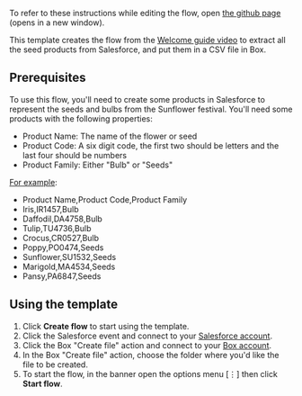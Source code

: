To refer to these instructions while editing the flow, open [the github page](https://github.com/ot4i/app-connect-templates/blob/master/resources/markdown/Welcome%20guide%20part%203%20-%20Create%20a%20csv%20file%20in%20Box%20of%20the%20products%20in%20Salesforce_instructions.md) (opens in a new window).

This template creates the flow from the [Welcome guide video](https://www.youtube.com/watch?v=ALpxbNq-SkQ&list=PLzpeuWUENMK2Q77xr7QkvLxU5YxOJxVSH) to extract all the seed products from Salesforce, and put them in a CSV file in Box.

## Prerequisites

To use this flow, you'll need to create some products in Salesforce to represent the seeds and bulbs from the Sunflower festival. You'll need some products with the following properties:
* Product Name: The name of the flower or seed
* Product Code: A six digit code, the first two should be letters and the last four should be numbers
* Product Family: Either "Bulb" or "Seeds"

[For example](https://github.com/ot4i/app-connect-templates/blob/master/resources/markdown/sample/sunflowerFestivalProductsSample.csv):
* Product Name,Product Code,Product Family
* Iris,IR1457,Bulb
* Daffodil,DA4758,Bulb
* Tulip,TU4736,Bulb
* Crocus,CR0527,Bulb
* Poppy,PO0474,Seeds
* Sunflower,SU1532,Seeds
* Marigold,MA4534,Seeds
* Pansy,PA6847,Seeds

## Using the template

1. Click **Create flow** to start using the template.
1. Click the Salesforce event and connect to your [Salesforce account](https://developer.ibm.com/integration/docs/app-connect/how-to-guides-for-apps/use-ibm-app-connect-salesforce/).
1. Click the Box "Create file" action and connect to your [Box account](https://developer.ibm.com/integration/docs/app-connect/how-to-guides-for-apps/use-ibm-app-connect-box/).
1. In the Box "Create file" action, choose the folder where you'd like the file to be created.
1. To start the flow, in the banner open the options menu [&#8942;] then click **Start flow**.
